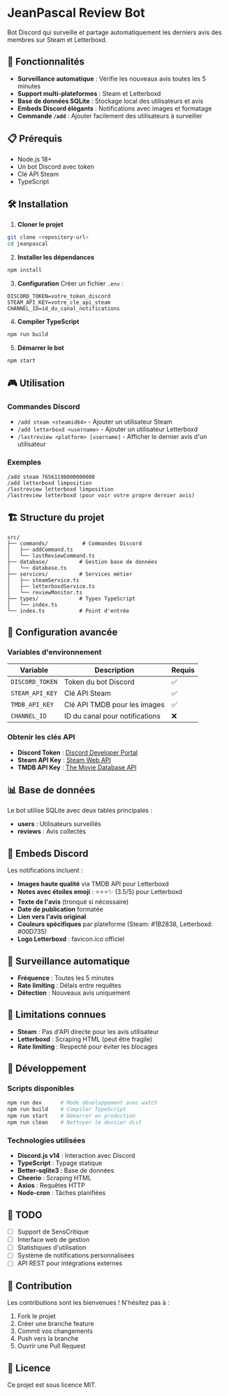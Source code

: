 # JeanPascal Review Bot

Bot Discord qui surveille et partage automatiquement les derniers avis des membres sur Steam et Letterboxd.

## 🚀 Fonctionnalités

- **Surveillance automatique** : Vérifie les nouveaux avis toutes les 5 minutes
- **Support multi-plateformes** : Steam et Letterboxd
- **Base de données SQLite** : Stockage local des utilisateurs et avis
- **Embeds Discord élégants** : Notifications avec images et formatage
- **Commande `/add`** : Ajouter facilement des utilisateurs à surveiller

## 📋 Prérequis

- Node.js 18+
- Un bot Discord avec token
- Clé API Steam
- TypeScript

## 🛠️ Installation

1. **Cloner le projet**
```bash
git clone <repository-url>
cd jeanpascal
```

2. **Installer les dépendances**
```bash
npm install
```

3. **Configuration**
Créer un fichier `.env` :
```env
DISCORD_TOKEN=votre_token_discord
STEAM_API_KEY=votre_cle_api_steam
CHANNEL_ID=id_du_canal_notifications
```

4. **Compiler TypeScript**
```bash
npm run build
```

5. **Démarrer le bot**
```bash
npm start
```

## 🎮 Utilisation

### Commandes Discord

- `/add steam <steamid64>` - Ajouter un utilisateur Steam
- `/add letterboxd <username>` - Ajouter un utilisateur Letterboxd
- `/lastreview <platform> [username]` - Afficher le dernier avis d'un utilisateur

### Exemples
```
/add steam 76561198000000000
/add letterboxd limposition
/lastreview letterboxd limposition
/lastreview letterboxd (pour voir votre propre dernier avis)
```

## 🏗️ Structure du projet

```
src/
├── commands/           # Commandes Discord
│   ├── addCommand.ts
│   └── lastReviewCommand.ts
├── database/          # Gestion base de données
│   └── database.ts
├── services/          # Services métier
│   ├── steamService.ts
│   ├── letterboxdService.ts
│   └── reviewMonitor.ts
├── types/             # Types TypeScript
│   └── index.ts
└── index.ts           # Point d'entrée
```

## 🔧 Configuration avancée

### Variables d'environnement

| Variable | Description | Requis |
|----------|-------------|---------|
| `DISCORD_TOKEN` | Token du bot Discord | ✅ |
| `STEAM_API_KEY` | Clé API Steam | ✅ |
| `TMDB_API_KEY` | Clé API TMDB pour les images | ✅ |
| `CHANNEL_ID` | ID du canal pour notifications | ❌ |

### Obtenir les clés API

- **Discord Token** : [Discord Developer Portal](https://discord.com/developers/applications)
- **Steam API Key** : [Steam Web API](https://steamcommunity.com/dev/apikey)
- **TMDB API Key** : [The Movie Database API](https://developer.themoviedb.org/docs/getting-started)

## 📊 Base de données

Le bot utilise SQLite avec deux tables principales :

- **users** : Utilisateurs surveillés
- **reviews** : Avis collectés

## 🎨 Embeds Discord

Les notifications incluent :
- **Images haute qualité** via TMDB API pour Letterboxd
- **Notes avec étoiles emoji** : ⭐⭐⭐✨ (3.5/5) pour Letterboxd
- **Texte de l'avis** (tronqué si nécessaire)
- **Date de publication** formatée
- **Lien vers l'avis original**
- **Couleurs spécifiques** par plateforme (Steam: #1B2838, Letterboxd: #00D735)
- **Logo Letterboxd** : favicon.ico officiel

## 🔄 Surveillance automatique

- **Fréquence** : Toutes les 5 minutes
- **Rate limiting** : Délais entre requêtes
- **Détection** : Nouveaux avis uniquement

## 🐛 Limitations connues

- **Steam** : Pas d'API directe pour les avis utilisateur
- **Letterboxd** : Scraping HTML (peut être fragile)
- **Rate limiting** : Respecté pour éviter les blocages

## 🚧 Développement

### Scripts disponibles

```bash
npm run dev      # Mode développement avec watch
npm run build    # Compiler TypeScript
npm run start    # Démarrer en production
npm run clean    # Nettoyer le dossier dist
```

### Technologies utilisées

- **Discord.js v14** : Interaction avec Discord
- **TypeScript** : Typage statique
- **Better-sqlite3** : Base de données
- **Cheerio** : Scraping HTML
- **Axios** : Requêtes HTTP
- **Node-cron** : Tâches planifiées

## 📝 TODO

- [ ] Support de SensCritique
- [ ] Interface web de gestion
- [ ] Statistiques d'utilisation
- [ ] Système de notifications personnalisées
- [ ] API REST pour intégrations externes

## 🤝 Contribution

Les contributions sont les bienvenues ! N'hésitez pas à :

1. Fork le projet
2. Créer une branche feature
3. Commit vos changements
4. Push vers la branche
5. Ouvrir une Pull Request

## 📄 Licence

Ce projet est sous licence MIT.
